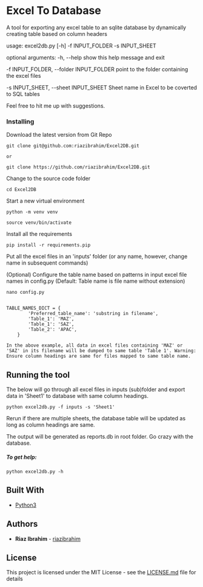 # Excel To Database

A tool for exporting any excel table to an sqlite database by dynamically creating table based on column headers

usage: excel2db.py [-h] -f INPUT_FOLDER -s INPUT_SHEET

optional arguments:
  -h, --help            show this help message and exit

  -f INPUT_FOLDER, --folder INPUT_FOLDER
                        point to the folder containing the excel files

  -s INPUT_SHEET, --sheet INPUT_SHEET
                        Sheet name in Excel to be coverted to SQL tables
                        




Feel free to hit me up with suggestions.


### Installing

Download the latest version from Git Repo

```
git clone git@github.com:riazibrahim/Excel2DB.git

or

git clone https://github.com/riazibrahim/Excel2DB.git
```

Change to the source code folder

```
cd Excel2DB
```
Start a new virtual environment

```
python -m venv venv

source venv/bin/activate
```

Install all the requirements

```
pip install -r requirements.pip
```

Put all the excel files in an 'inputs' folder (or any name, however, change name in subsequent commands)

(Optional) Configure the table name based on patterns in input excel file names in config.py (Default: Table name is file name without extension)

```
nano config.py


TABLE_NAMES_DICT = {
        'Preferred_table_name': 'substring in filename',
        'Table_1': 'MAZ',
        'Table_1': 'SAZ',
        'Table_2': 'APAC',
    }

In the above example, all data in excel files containing 'MAZ' or 'SAZ' in its filename will be dumped to same table 'Table 1'. Warning: Ensure column headings are same for files mapped to same table name.
```

## Running the tool

The below will go through all excel files in inputs (sub)folder and export data in 'Sheet1' to database with same column headings.

```
python excel2db.py -f inputs -s 'Sheet1'
```
Rerun if there are multiple sheets, the database table will be updated as long as column headings are same.

The output will be generated as reports.db in root folder. Go crazy with the database.

##### To get help:
```
python excel2db.py -h
```


## Built With

* [Python3](https://www.python.org/download/releases/3.0/)


## Authors

* **Riaz Ibrahim** - [riazibrahim](https://github.com/https://github.com/riazibrahim/)

## License

This project is licensed under the MIT License - see the [LICENSE.md](LICENSE) file for details
